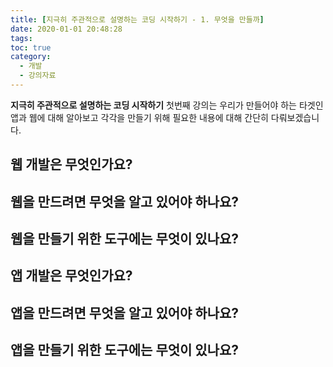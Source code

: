 ```yaml
---
title: [지극히 주관적으로 설명하는 코딩 시작하기 - 1. 무엇을 만들까]
date: 2020-01-01 20:48:28
tags:
toc: true
category:
  - 개발
  - 강의자료
---
```


**지극히 주관적으로 설명하는 코딩 시작하기** 첫번째 강의는 우리가 만들어야 하는 타겟인 앱과 웹에 대해 알아보고 각각을 만들기 위해 필요한 내용에 대해 간단히 다뤄보겠습니다.

<!-- more -->

## 웹 개발은 무엇인가요?

## 웹을 만드려면 무엇을 알고 있어야 하나요?

## 웹을 만들기 위한 도구에는 무엇이 있나요?

## 앱 개발은 무엇인가요?

## 앱을 만드려면 무엇을 알고 있어야 하나요?

## 앱을 만들기 위한 도구에는 무엇이 있나요?
